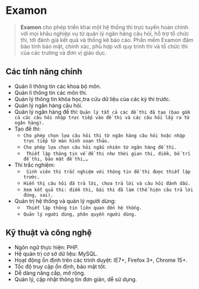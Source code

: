 # Examon
> **Examon** cho phép triển khai một hệ thống thi trực tuyến hoàn chỉnh với mọi khâu nghiệp vụ từ quản lý ngân hàng câu hỏi, hỗ trợ tổ chức thi, tới đánh giá kết quả và thống kê báo cáo. Phần mềm Examon đảm bảo tính bảo mật, chính xác, phù hợp với quy trình thi và tổ chức thi của các trường và đơn vị giáo dục.  
## Các tính năng chính
- Quản lí thông tin các khoa bộ môn.
- Quản lí thông tin các môn thi.
- Quản lý thông tin khóa học,tra cứu dữ liệu của các kỳ thi trước.
- Quản lý ngân hàng câu hỏi.
- Quản lý ngân hàng đề thi: ```Quản lý tất cả các đề thi đã tạo (bao gồm cả các câu hỏi nhập trực tiếp vào đề thi và các câu hỏi lấy ra từ ngân hàng).```
- Tạo đề thi: 
  - ```Cho phép chọn lựa câu hỏi thi từ ngân hàng câu hỏi hoặc nhập trực tiếp từ màn hình soạn thảo.```
  - ```Cho phép lựa chọn câu hỏi ngẫu nhiên từ ngân hàng đề thi.```
  - ``` Thiết lập thông tin về đề thi như thời gian thi, điểm, bố trí đề thi, bảo mật đề thi,…```
- Thi trắc nghiệm:
  - ``` Sinh viên thi trắc nghiệm với thông tin đề thi được thiết lập trước.```
  - ```Hiển thị câu hỏi đã trả lời, chưa trả lời và câu hỏi đánh dấu.```
  - ```Xem kết quả thi: điểm thi, bài thi đã làm (thể hiện câu trả lời đúng, sai).```
-  Quản trị hệ thống và quản lý người dùng:
   - ```  Thiết lập thông tin liên quan đến hệ thống. ```
   - ```Quản lý người dùng, phân quyền người dùng.```
 ## Kỹ thuật và công nghệ
 - Ngôn ngữ thực hiện: PHP.
 - Hệ quản trị cơ sở dữ liệu: MySQL.
 - Hoạt động ổn định trên các trình duyệt: IE7+, Firefox 3+, Chrome 15+.
 - Tốc độ truy cập ổn định, bảo mật tốt.
 - Dễ dàng nâng cấp, mở rộng.
 - Quản lý, cập nhật thông tin đơn giản, dễ sử dụng.
